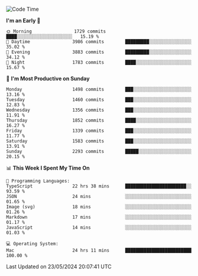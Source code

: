 <!--START_SECTION:waka-->
![Code Time](http://img.shields.io/badge/Code%20Time-3%2C993%20hrs%2051%20mins-blue)

**I'm an Early 🐤** 

```text
🌞 Morning                1729 commits        ████░░░░░░░░░░░░░░░░░░░░░   15.19 % 
🌆 Daytime                3986 commits        █████████░░░░░░░░░░░░░░░░   35.02 % 
🌃 Evening                3883 commits        █████████░░░░░░░░░░░░░░░░   34.12 % 
🌙 Night                  1783 commits        ████░░░░░░░░░░░░░░░░░░░░░   15.67 % 
```
📅 **I'm Most Productive on Sunday** 

```text
Monday                   1498 commits        ███░░░░░░░░░░░░░░░░░░░░░░   13.16 % 
Tuesday                  1460 commits        ███░░░░░░░░░░░░░░░░░░░░░░   12.83 % 
Wednesday                1356 commits        ███░░░░░░░░░░░░░░░░░░░░░░   11.91 % 
Thursday                 1852 commits        ████░░░░░░░░░░░░░░░░░░░░░   16.27 % 
Friday                   1339 commits        ███░░░░░░░░░░░░░░░░░░░░░░   11.77 % 
Saturday                 1583 commits        ███░░░░░░░░░░░░░░░░░░░░░░   13.91 % 
Sunday                   2293 commits        █████░░░░░░░░░░░░░░░░░░░░   20.15 % 
```


📊 **This Week I Spent My Time On** 

```text
💬 Programming Languages: 
TypeScript               22 hrs 38 mins      ███████████████████████░░   93.59 % 
JSON                     24 mins             ░░░░░░░░░░░░░░░░░░░░░░░░░   01.65 % 
Image (svg)              18 mins             ░░░░░░░░░░░░░░░░░░░░░░░░░   01.26 % 
Markdown                 17 mins             ░░░░░░░░░░░░░░░░░░░░░░░░░   01.17 % 
JavaScript               14 mins             ░░░░░░░░░░░░░░░░░░░░░░░░░   01.03 % 

💻 Operating System: 
Mac                      24 hrs 11 mins      █████████████████████████   100.00 % 
```


 Last Updated on 23/05/2024 20:07:41 UTC
<!--END_SECTION:waka-->
